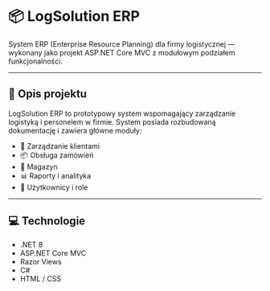 # 📦 LogSolution ERP

System ERP (Enterprise Resource Planning) dla firmy logistycznej — wykonany jako projekt ASP.NET Core MVC z modułowym podziałem funkcjonalności.

---

## 🧩 Opis projektu

LogSolution ERP to prototypowy system wspomagający zarządzanie logistyką i personelem w firmie. System posiada rozbudowaną dokumentację i zawiera główne moduły:

- 📁 Zarządzanie klientami
- 📦 Obsługa zamówień
- 🏬 Magazyn
- 📊 Raporty i analityka
- 👤 Użytkownicy i role

---

## 💻 Technologie

- .NET 8
- ASP.NET Core MVC
- Razor Views
- C#
- HTML / CSS


